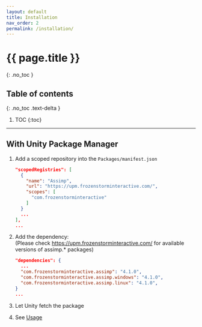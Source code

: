 ```yaml
---
layout: default
title: Installation
nav_order: 2
permalink: /installation/
---
```


# {{ page.title }}
{: .no_toc }

## Table of contents
{: .no_toc .text-delta }

1. TOC
{:toc}

---

## With Unity Package Manager

1. Add a scoped repository into the `Packages/manifest.json`

   ```json
   "scopedRegistries": [
     {
       "name": "Assimp",
       "url": "https://upm.frozenstorminteractive.com/",
       "scopes": [
         "com.frozenstorminteractive"
       ]
     }
     ...
   ],
   ...
   ```

2. Add the dependency:  
(Please check https://upm.frozenstorminteractive.com/ for available versions of assimp.* packages)

   ```json
   "dependencies": {
     ...
     "com.frozenstorminteractive.assimp": "4.1.0",
     "com.frozenstorminteractive.assimp.windows": "4.1.0",
     "com.frozenstorminteractive.assimp.linux": "4.1.0",
   }
   ...
   ```

3. Let Unity fetch the package
4. See [Usage](usage.md)
